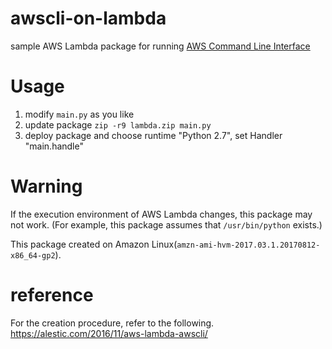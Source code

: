 # awscli-on-lambda
sample AWS Lambda package for running [AWS Command Line Interface](https://aws.amazon.com/cli/?nc1=f_ls)

# Usage

1. modify `main.py` as you like
1. update package `zip -r9 lambda.zip main.py`
1. deploy package and choose runtime "Python 2.7", set Handler "main.handle"

# Warning

If the execution environment of AWS Lambda changes, this package may not work.
(For example, this package assumes that `/usr/bin/python` exists.)

This package created on Amazon Linux(`amzn-ami-hvm-2017.03.1.20170812-x86_64-gp2`).

# reference

For the creation procedure, refer to the following.
https://alestic.com/2016/11/aws-lambda-awscli/
